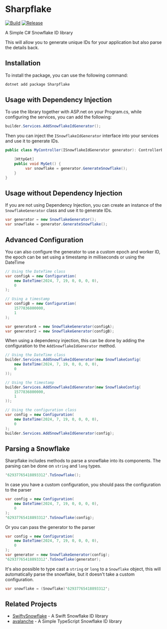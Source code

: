 # Sharpflake
[![Build](https://github.com/PedroCavaleiro/Sharpflake/actions/workflows/build.yml/badge.svg?branch=main)](https://github.com/PedroCavaleiro/Sharpflake/actions/workflows/build.yml)
[![Release](https://github.com/PedroCavaleiro/Sharpflake/actions/workflows/release.yml/badge.svg)](https://github.com/PedroCavaleiro/Sharpflake/actions/workflows/release.yml)

A Simple C# Snowflake ID library

This will allow you to generate unique IDs for your application but also parse the details back.

## Installation

To install the package, you can use the following command:

```bash
dotnet add package Sharpflake
```
## Usage with Dependency Injection

To use the library together with ASP.net on your Program.cs, while configuring the services, you can add the following:

```csharp
builder.Services.AddSnowflakeIdGenerator();
```

Then you can inject the `ISnowflakeIdGenerator` interface into your services and use it to generate IDs.

```csharp
public class MyController(ISnowflakeIdGenerator generator): ControllerBase {    

    [HttpGet]
    public void MyGet() {
         var snowflake = generator.GenerateSnowflake();
    }
}
```

## Usage without Dependency Injection

If you are not using Dependency Injection, you can create an instance of the `SnowflakeGenerator` class and use it to generate IDs.

```csharp
var generator = new SnowflakeGenerator();
var snowflake = generator.GenerateSnowflake();
```

## Advanced Configuration

You can also configure the generator to use a custom epoch and worker ID,
the epoch can be set using a timestamp in milliseconds or using the DateTime

```csharp
// Using the DateTime class
var configA = new Configuration(
    new DateTime(2024, 7, 19, 0, 0, 0, 0),
    0
);

// Using a timestamp
var configB = new Configuration(
    1577836800000,
    1
);

var generatorA = new SnowflakeGenerator(configA);
var generator2 = new SnowflakeGenerator(configB);
```

When using a dependency injection, this can be done by adding the configuration to the `AddSnowflakeIdGenerator` method.

```csharp
// Using the DateTime class
builder.Services.AddSnowflakeIdGenerator(new SnowflakeConfig(
    new DateTime(2024, 7, 19, 0, 0, 0, 0),
    0
));

// Using the timestamp
builder.Services.AddSnowflakeIdGenerator(new SnowflakeConfig(
    1577836800000,
    1
));

// Using the configuration class
var config = new Configuration(
    new DateTime(2024, 7, 19, 0, 0, 0, 0),
    0
);
builder.Services.AddSnowflakeIdGenerator(config);
```

## Parsing a Snowflake

Sharpflake includes methods to parse a snowflake into its components.
The parsing can be done on `string` and `long` types.

```csharp
'62937765418893312'.ToSnowflake();
```

In case you have a custom configuration, you should pass the configuration to the parser
```csharp
var config = new Configuration(
    new DateTime(2024, 7, 19, 0, 0, 0, 0),
    0
);
'62937765418893312'.ToSnowflake(config);
```

Or you can pass the generator to the parser
```csharp
var config = new Configuration(
    new DateTime(2024, 7, 19, 0, 0, 0, 0),
    0
);
var generator = new SnowflakeGenerator(config);
'62937765418893312'.ToSnowflake(generator);
```

It's also possible to type cast a `string` or `long` to a `Snowflake` object,
this will automatically parse the snowflake, but it doesn't take a custom configuration.
```csharp
var snowflake = (Snowflake)'62937765418893312';
```

## Related Projects
- [SwiftySnowflake](https://github.com/PedroCavaleiro/SwiftySnowflake) - A Swift Snowflake ID library
- [avalanche](https://github.com/PedroCavaleiro/avalanche) - A Simple TypeScript Snowflake ID library
